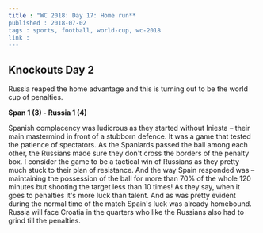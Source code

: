 ```yaml
---
title : "WC 2018: Day 17: Home run**
published : 2018-07-02
tags : sports, football, world-cup, wc-2018
link :
---
```


## Knockouts Day 2

Russia reaped the home advantage and this is turning out to be the world cup of penalties.

**Span 1 (3) - Russia 1 (4)**

Spanish complacency was ludicrous as they started without Iniesta – their main mastermind in front of a stubborn defence. It was a game that tested the patience of spectators. As the Spaniards passed the ball among each other, the Russians made sure they don't cross the borders of the penalty box. I consider the game to be a tactical win of Russians as they pretty much stuck to their plan of resistance. And the way Spain responded was – maintaining the possession of the ball for more than 70% of the whole 120 minutes but shooting the target less than 10 times! As they say, when it goes to penalties it's more luck than talent. And as was pretty evident during the normal time of the match Spain's luck was already homebound. Russia will face Croatia in the quarters who like the Russians also had to grind till the penalties.
